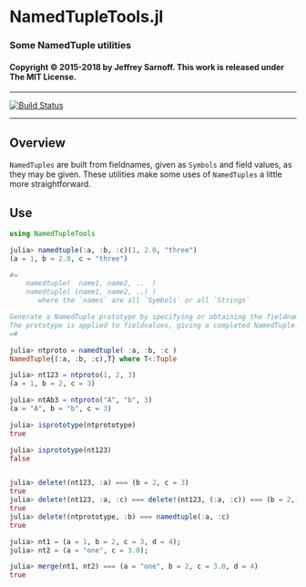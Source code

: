 # NamedTupleTools.jl
### Some NamedTuple utilities


#### Copyright © 2015-2018 by Jeffrey Sarnoff. This work is released under The MIT License.

-----


[![Build Status](https://travis-ci.org/JeffreySarnoff/NamedTupleTools.jl.svg?branch=master)](https://travis-ci.org/JeffreySarnoff/NamedTupleTools.jl)

-----

## Overview

`NamedTuples` are built from fieldnames, given as `Symbols` and field values, as they may be given.
These utilities make some uses of `NamedTuples` a little more straightforward.  


## Use
```julia
using NamedTupleTools

julia> namedtuple(:a, :b, :c)(1, 2.0, "three")
(a = 1, b = 2.0, c = "three")

#=
    namedtuple(  name1, name2, ..  )
    namedtuple( (name1, name2, ..) )
       where the `names` are all `Symbols` or all `Strings`

Generate a NamedTuple prototype by specifying or obtaining the fieldnames.
The prototype is applied to fieldvalues, giving a completed NamedTuple.
=#

julia> ntproto = namedtuple( :a, :b, :c )
NamedTuple{(:a, :b, :c),T} where T<:Tuple

julia> nt123 = ntproto(1, 2, 3)
(a = 1, b = 2, c = 3)

julia> ntAb3 = ntproto("A", "b", 3)
(a = "A", b = "b", c = 3)

julia> isprototype(ntprototype)
true

julia> isprototype(nt123)
false


julia> delete!(nt123, :a) === (b = 2, c = 3)
true
julia> delete!(nt123, :a, :c) === delete!(nt123, (:a, :c)) === (b = 2,)
true
julia> delete!(ntprototype, :b) === namedtuple(:a, :c)
true

julia> nt1 = (a = 1, b = 2, c = 3, d = 4);
julia> nt2 = (a = "one", c = 3.0);

julia> merge(nt1, nt2) === (a = "one", b = 2, c = 3.0, d = 4)
true
```
